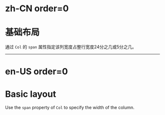 # zh-CN order=0

# 基础布局

通过 `Col` 的 `span` 属性指定该列宽度占整行宽度24分之几或5分之几。

---

# en-US order=0

# Basic layout

Use the `span` property of `Col` to specify the width of the column.
